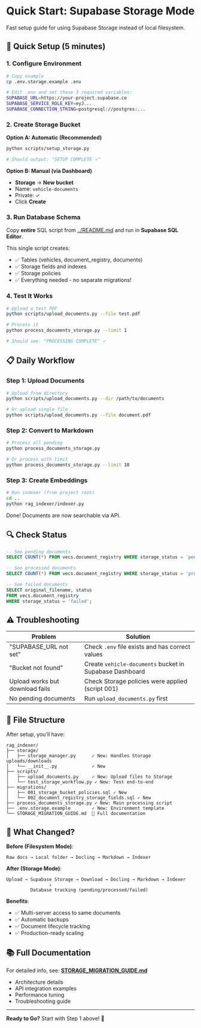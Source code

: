 # Quick Start: Supabase Storage Mode

Fast setup guide for using Supabase Storage instead of local filesystem.

## 🚀 Quick Setup (5 minutes)

### 1. Configure Environment

```bash
# Copy example
cp .env.storage.example .env

# Edit .env and set these 3 required variables:
SUPABASE_URL=https://your-project.supabase.co
SUPABASE_SERVICE_ROLE_KEY=eyJ...
SUPABASE_CONNECTION_STRING=postgresql://postgres:...
```

### 2. Create Storage Bucket

**Option A: Automatic (Recommended)**
```bash
python scripts/setup_storage.py

# Should output: "SETUP COMPLETE ✓"
```

**Option B: Manual (via Dashboard)**
- **Storage** → **New bucket**
- Name: `vehicle-documents`
- Private: ✓
- Click **Create**

### 3. Run Database Schema

Copy **entire** SQL script from [../README.md](../README.md) and run in **Supabase SQL Editor**.

This single script creates:
- ✅ Tables (vehicles, document_registry, documents)
- ✅ Storage fields and indexes
- ✅ Storage policies
- ✅ Everything needed - no separate migrations!

### 4. Test It Works

```bash
# Upload a test PDF
python scripts/upload_documents.py --file test.pdf

# Process it
python process_documents_storage.py --limit 1

# Should see: "PROCESSING COMPLETE" ✓
```

## 📋 Daily Workflow

### Step 1: Upload Documents

```bash
# Upload from directory
python scripts/upload_documents.py --dir /path/to/documents

# Or upload single file
python scripts/upload_documents.py --file document.pdf
```

### Step 2: Convert to Markdown

```bash
# Process all pending
python process_documents_storage.py

# Or process with limit
python process_documents_storage.py --limit 10
```

### Step 3: Create Embeddings

```bash
# Run indexer (from project root)
cd ..
python rag_indexer/indexer.py
```

Done! Documents are now searchable via API.

## 🔍 Check Status

```sql
-- See pending documents
SELECT COUNT(*) FROM vecs.document_registry WHERE storage_status = 'pending';

-- See processed documents
SELECT COUNT(*) FROM vecs.document_registry WHERE storage_status = 'processed';

-- See failed documents
SELECT original_filename, status
FROM vecs.document_registry
WHERE storage_status = 'failed';
```

## ⚠️ Troubleshooting

| Problem | Solution |
|---------|----------|
| "SUPABASE_URL not set" | Check `.env` file exists and has correct values |
| "Bucket not found" | Create `vehicle-documents` bucket in Supabase Dashboard |
| Upload works but download fails | Check Storage policies were applied (script 001) |
| No pending documents | Run `upload_documents.py` first |

## 📁 File Structure

After setup, you'll have:

```
rag_indexer/
├── storage/
│   ├── storage_manager.py      ✓ New: Handles Storage uploads/downloads
│   └── __init__.py             ✓ New
├── scripts/
│   ├── upload_documents.py     ✓ New: Upload files to Storage
│   └── test_storage_workflow.py ✓ New: Test end-to-end
├── migrations/
│   ├── 001_storage_bucket_policies.sql ✓ New
│   └── 002_document_registry_storage_fields.sql ✓ New
├── process_documents_storage.py ✓ New: Main processing script
├── .env.storage.example        ✓ New: Environment template
└── STORAGE_MIGRATION_GUIDE.md  📖 Full documentation
```

## 🎯 What Changed?

**Before (Filesystem Mode)**:
```
Raw docs → Local folder → Docling → Markdown → Indexer
```

**After (Storage Mode)**:
```
Upload → Supabase Storage → Download → Docling → Markdown → Indexer
                ↓
         Database tracking (pending/processed/failed)
```

**Benefits**:
- ✅ Multi-server access to same documents
- ✅ Automatic backups
- ✅ Document lifecycle tracking
- ✅ Production-ready scaling

## 📚 Full Documentation

For detailed info, see: **[STORAGE_MIGRATION_GUIDE.md](STORAGE_MIGRATION_GUIDE.md)**

- Architecture details
- API integration examples
- Performance tuning
- Troubleshooting guide

---

**Ready to Go?** Start with Step 1 above! 🚀
